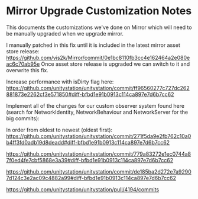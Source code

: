 # Mirror Upgrade Customization Notes

This documents the customizations we've done on Mirror which will need to be manually upgraded when we upgrade mirror.

I manually patched in this fix until it is included in the latest mirror asset store release:
https://github.com/vis2k/Mirror/commit/0e1bc8110fb3cc4e162464a2e080eac6c70ab95e
Once asset store release is upgraded we can switch to it and overwrite this fix.

Increase performance with isDirty flag here: https://github.com/unitystation/unitystation/commit/ff96560277c727dc262881873e2262cf3e571850#diff-bfbd1e91b0913c114ca897e7d6b7cc62

Implement all of the changes for our custom observer system found here (search for NetworkIdentity, NetworkBehaviour and NetworkServer for the big commits):

In order from oldest to newest (oldest first):
https://github.com/unitystation/unitystation/commit/271f5da9e2fb762c10a0b4ff3fd0adb19d8deadd#diff-bfbd1e91b0913c114ca897e7d6b7cc62

https://github.com/unitystation/unitystation/commit/779a83272e1ec0744a87f0ed4fe7cbf5868e3a39#diff-bfbd1e91b0913c114ca897e7d6b7cc62

https://github.com/unitystation/unitystation/commit/de185ba2d272e7a92907d124c3e2ac09c4882a99#diff-bfbd1e91b0913c114ca897e7d6b7cc62

https://github.com/unitystation/unitystation/pull/4194/commits